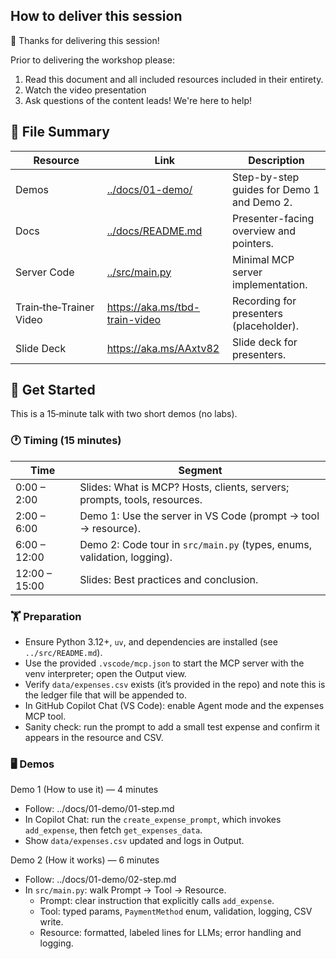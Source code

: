 ## How to deliver this session

🥇 Thanks for delivering this session!

Prior to delivering the workshop please:

1.  Read this document and all included resources included in their entirety.
2.  Watch the video presentation
3.  Ask questions of the content leads! We're here to help!


## 📁 File Summary

| Resource | Link | Description |
|---|---|---|
| Demos | [../docs/01-demo/](../docs/01-demo/) | Step-by-step guides for Demo 1 and Demo 2. |
| Docs | [../docs/README.md](../docs/README.md) | Presenter-facing overview and pointers. |
| Server Code | [../src/main.py](../src/main.py) | Minimal MCP server implementation. |
| Train‑the‑Trainer Video | https://aka.ms/tbd-train-video | Recording for presenters (placeholder). |
| Slide Deck | https://aka.ms/AAxtv82 | Slide deck for presenters. |


## 🚀 Get Started

This is a 15‑minute talk with two short demos (no labs).

### 🕐 Timing (15 minutes)

| Time | Segment |
|---|---|
| 0:00 – 2:00 | Slides: What is MCP? Hosts, clients, servers; prompts, tools, resources. |
| 2:00 – 6:00 | Demo 1: Use the server in VS Code (prompt → tool → resource). |
| 6:00 – 12:00 | Demo 2: Code tour in `src/main.py` (types, enums, validation, logging). |
| 12:00 – 15:00 | Slides: Best practices and conclusion. |

### 🏋️ Preparation
- Ensure Python 3.12+, `uv`, and dependencies are installed (see `../src/README.md`).
- Use the provided `.vscode/mcp.json` to start the MCP server with the venv interpreter; open the Output view.
- Verify `data/expenses.csv` exists (it’s provided in the repo) and note this is the ledger file that will be appended to.
- In GitHub Copilot Chat (VS Code): enable Agent mode and the expenses MCP tool.
- Sanity check: run the prompt to add a small test expense and confirm it appears in the resource and CSV.

### 🖥️ Demos
Demo 1 (How to use it) — 4 minutes
- Follow: ../docs/01-demo/01-step.md
- In Copilot Chat: run the `create_expense_prompt`, which invokes `add_expense`, then fetch `get_expenses_data`.
- Show `data/expenses.csv` updated and logs in Output.

Demo 2 (How it works) — 6 minutes
- Follow: ../docs/01-demo/02-step.md
- In `src/main.py`: walk Prompt → Tool → Resource.
	- Prompt: clear instruction that explicitly calls `add_expense`.
	- Tool: typed params, `PaymentMethod` enum, validation, logging, CSV write.
	- Resource: formatted, labeled lines for LLMs; error handling and logging.
